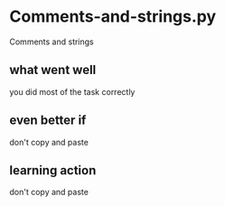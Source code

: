 Comments-and-strings.py
=======================

Comments and strings

what went well
--------------

you did most of the task correctly


even better if 
--------------

don't copy and paste 


learning action
---------------

don't copy and paste
